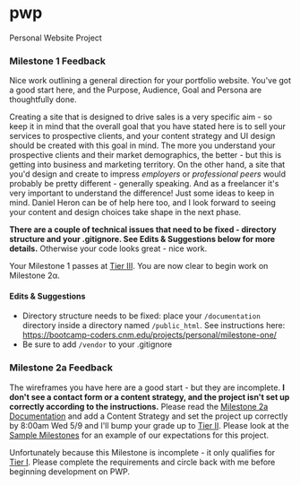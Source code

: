 # pwp
Personal Website Project

### Milestone 1 Feedback
Nice work outlining a general direction for your portfolio website. You've got a good start here, and the Purpose, Audience, Goal and Persona are thoughtfully done. 

Creating a site that is designed to drive sales is a very specific aim - so keep it in mind that the overall goal that you have stated here is to sell your services to prospective clients, and your content strategy and UI design should be created with this goal in mind. The more you understand your prospective clients and their market demographics, the better - but this is getting into business and marketing territory. On the other hand, a site that you'd design and create to impress _employers_ or _professional peers_ would probably be pretty different - generally speaking. And as a freelancer it's very important to understand the difference! Just some ideas to keep in mind. Daniel Heron can be of help here too, and I look forward to seeing your content and design choices take shape in the next phase.

**There are a couple of technical issues that need to be fixed - directory structure and your .gitignore. See Edits &amp; Suggestions below for more details.** Otherwise your code looks great - nice work.

Your Milestone 1 passes at [Tier III](https://bootcamp-coders.cnm.edu/projects/personal/rubric/). You are now clear to begin work on Milestone 2&alpha;.

#### Edits &amp; Suggestions
- Directory structure needs to be fixed: place your `/documentation` directory inside a directory named `/public_html`. See instructions here: https://bootcamp-coders.cnm.edu/projects/personal/milestone-one/
- Be sure to add `/vendor` to your .gitignore

### Milestone 2a Feedback
The wireframes you have here are a good start - but they are incomplete. **I don't see a contact form or a content strategy, and the project isn't set up correctly according to the instructions.** Please read the [Milestone 2a Documentation](https://bootcamp-coders.cnm.edu/projects/personal/milestone-two/) and add a Content Strategy and set the project up correctly by 8:00am Wed 5/9 and I'll bump your grade up to [Tier II](https://bootcamp-coders.cnm.edu/projects/personal/rubric/). Please look at the [Sample Milestones](https://bootcamp-coders.cnm.edu/projects/personal/example/) for an example of our expectations for this project.

Unfortunately because this Milestone is incomplete - it only qualifies for [Tier I](https://bootcamp-coders.cnm.edu/projects/personal/rubric/). Please complete the requirements and circle back with me before beginning development on PWP. 
